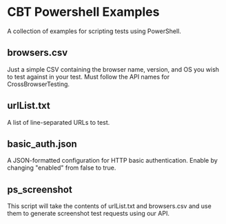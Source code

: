 # CBT Powershell Examples

A collection of examples for scripting tests using PowerShell.

## browsers.csv

Just a simple CSV containing the browser name, version, and OS you wish to test against in your test.  Must follow the API names for CrossBrowserTesting.

## urlList.txt

A list of line-separated URLs to test.

## basic_auth.json
A JSON-formatted configuration for HTTP basic authentication.  Enable by changing "enabled" from false to true.

## ps_screenshot

This script will take the contents of urlList.txt and browsers.csv and use them to generate screenshot test requests using our API.


